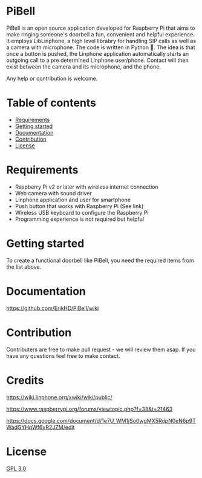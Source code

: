 # PiBell

PiBell is an open source application developed for Raspberry Pi that aims to make ringing someone's doorbell a fun, convenient and helpful experience. It employs LibLinphone, a high level librabry for handling SIP calls as well as a camera with microphone. The code is written in Python 🐍. The idea is that once a button is pushed, the Linphone application automatically starts an outgoing call to a pre determined Linphone user/phone. Contact will then exist between the camera and its microphone, and the phone.

Any help or contribution is welcome. 

# Table of contents
* [Requirements](https://github.com/ErikHD/PiBell/blob/master/README.md#requirements)
* [Getting started](https://github.com/ErikHD/PiBell/blob/master/README.md#getting-started)
* [Documentation](https://github.com/ErikHD/PiBell/blob/master/README.md#documentation)
* [Contribution](https://github.com/ErikHD/PiBell/blob/master/README.md#contribution)
* [License](https://github.com/ErikHD/PiBell/blob/master/README.md#license)


# Requirements

- Raspberry Pi v2 or later with wireless internet connection
- Web camera with sound driver
- Linphone application and user for smartphone
- Push button that works with Raspberry Pi (See link)
- Wireless USB keyboard to configure the Raspberry Pi
- Programming experience is not required but helpful

# Getting started
To create a functional doorbell like PiBell, you need the required items from the list above. 

# Documentation
https://github.com/ErikHD/PiBell/wiki
# Contribution
Contributers are free to make pull request - we will review them asap. If you have any questions feel free to make contact.
# Credits
https://wiki.linphone.org/xwiki/wiki/public/ 

https://www.raspberrypi.org/forums/viewtopic.php?f=38&t=21463

https://docs.google.com/document/d/1e7U_WM1jSo0wgMX5RdpN0eN6p9TWadGYHqWf6yR2JZM/edit
# License
[GPL 3.0](https://github.com/ErikHD/PiBell/blob/master/LICENSE)
